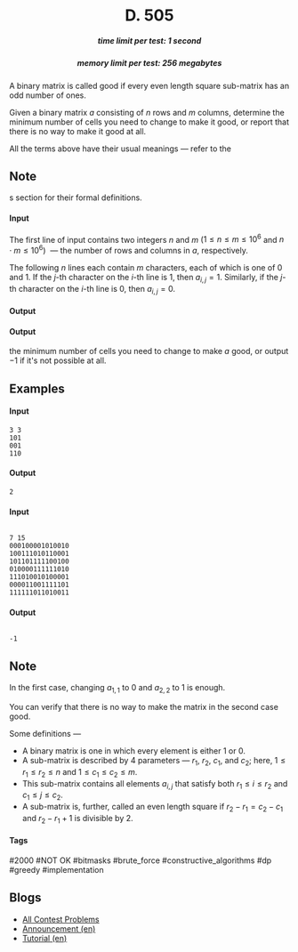 <h1 style='text-align: center;'> D. 505</h1>

<h5 style='text-align: center;'>time limit per test: 1 second</h5>
<h5 style='text-align: center;'>memory limit per test: 256 megabytes</h5>

A binary matrix is called good if every even length square sub-matrix has an odd number of ones. 

Given a binary matrix $a$ consisting of $n$ rows and $m$ columns, determine the minimum number of cells you need to change to make it good, or report that there is no way to make it good at all. 

All the terms above have their usual meanings — refer to the 
## Note

s section for their formal definitions. 

#### Input

The first line of input contains two integers $n$ and $m$ ($1 \leq n \leq m \leq 10^6$ and $n\cdot m \leq 10^6$)  — the number of rows and columns in $a$, respectively. 

The following $n$ lines each contain $m$ characters, each of which is one of 0 and 1. If the $j$-th character on the $i$-th line is 1, then $a_{i,j} = 1$. Similarly, if the $j$-th character on the $i$-th line is 0, then $a_{i,j} = 0$.

#### Output

#### Output

 the minimum number of cells you need to change to make $a$ good, or output $-1$ if it's not possible at all.

## Examples

#### Input


```text
3 3
101
001
110
```
#### Output


```text
2
```
#### Input

```text

7 15
000100001010010
100111010110001
101101111100100
010000111111010
111010010100001
000011001111101
111111011010011

```
#### Output


```text

-1
```
## Note

In the first case, changing $a_{1,1}$ to $0$ and $a_{2,2}$ to $1$ is enough. 

You can verify that there is no way to make the matrix in the second case good. 

Some definitions — 

* A binary matrix is one in which every element is either $1$ or $0$.
* A sub-matrix is described by $4$ parameters — $r_1$, $r_2$, $c_1$, and $c_2$; here, $1 \leq r_1 \leq r_2 \leq n$ and $1 \leq c_1 \leq c_2 \leq m$.
* This sub-matrix contains all elements $a_{i,j}$ that satisfy both $r_1 \leq i \leq r_2$ and $c_1 \leq j \leq c_2$.
* A sub-matrix is, further, called an even length square if $r_2-r_1 = c_2-c_1$ and $r_2-r_1+1$ is divisible by $2$.


#### Tags 

#2000 #NOT OK #bitmasks #brute_force #constructive_algorithms #dp #greedy #implementation 

## Blogs
- [All Contest Problems](../Codeforces_Round_663_(Div._2).md)
- [Announcement (en)](../blogs/Announcement_(en).md)
- [Tutorial (en)](../blogs/Tutorial_(en).md)
